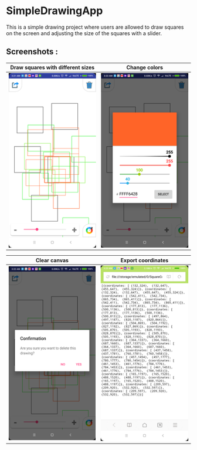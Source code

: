 # SimpleDrawingApp
This is a simple drawing project where users are allowed to draw squares on the screen and adjusting the size of the squares with a slider.

## Screenshots :
Draw squares with different sizes               |  Change colors                                  
:----------------------------------------------:|:-----------------------------------------------:
<img src = "screenshots/01.png" width = "250">  |  <img src = "screenshots/02.png" width = "250"> 

Clear canvas                                    |  Export coordinates         
:----------------------------------------------:|:----------------------------------------------:
 <img src = "screenshots/03.png" width = "250"> | <img src = "screenshots/04.png" width = "250">
